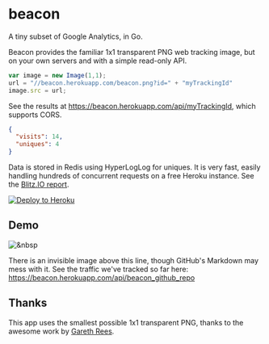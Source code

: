 # beacon
A tiny subset of Google Analytics, in Go.

Beacon provides the familiar 1x1 transparent PNG web tracking image, but on your own servers and with a simple read-only API.

```javascript
var image = new Image(1,1);
url = "//beacon.herokuapp.com/beacon.png?id=" + "myTrackingId" 
image.src = url;
```

See the results at https://beacon.herokuapp.com/api/myTrackingId, which supports CORS.
```json
{
  "visits": 14,
  "uniques": 4
}
```

Data is stored in Redis using HyperLogLog for uniques. It is very fast, easily handling hundreds of concurrent requests on a free Heroku instance. See the [Blitz.IO report](https://www.blitz.io/report/7a814fea9048b3a38332eed44bbfe466).

[![Deploy to Heroku](https://www.herokucdn.com/deploy/button.png)](https://heroku.com/deploy)

## Demo

![&nbsp](https://beacon.herokuapp.com/beacon.png?id=beacon_github_repo)

There is an invisible image above this line, though GitHub's Markdown may mess with it. See the traffic we've tracked so far here: https://beacon.herokuapp.com/api/beacon_github_repo

## Thanks

This app uses the smallest possible 1x1 transparent PNG, thanks to the awesome work by [Gareth Rees](http://garethrees.org/2007/11/14/pngcrush/).
